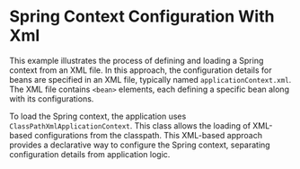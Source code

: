 # Spring Context Configuration With Xml

This example illustrates the process of defining and loading a Spring context from an XML file. In this approach, the
configuration details for beans are specified in an XML file, typically named `applicationContext.xml`. The XML file
contains `<bean>` elements, each defining a specific bean along with its configurations.

To load the Spring context, the application uses `ClassPathXmlApplicationContext`. This class allows the loading of
XML-based configurations from the classpath. This XML-based approach provides a declarative way to configure the Spring
context, separating configuration details from application logic.
